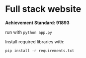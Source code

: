 # Full stack website
**Achievement Standard:  91893**

run with ```python app.py```

Install required libraries with:
```
pip install -r requirements.txt
```
